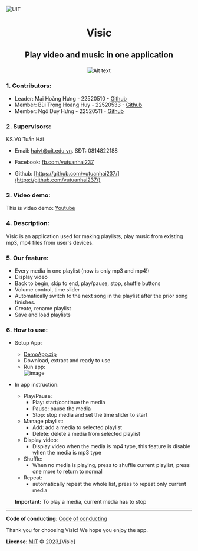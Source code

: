 ![UIT](https://img.shields.io/badge/from-UIT%20VNUHCM-blue?style=for-the-badge&link=https%3A%2F%2Fwww.uit.edu.vn%2F)

# <p align="center"> Visic </p>

## <p align="center">Play video and music in one application</p>

<p align="center">
  <img src="https://www.uit.edu.vn/sites/vi/files/banner_uit.png" alt="Alt text">
</p>

### 1. Contributors:

- Leader: Mai Hoàng Hưng - 22520510 - [Github](https://github.com/HungMaiHoang)
- Member: Bùi Trọng Hoàng Huy - 22520533 - [Github](https://github.com/BuiTrongHoangHuy)
- Member: Ngô Duy Hưng - 22520511 - [Github](https://github.com/NgoDuyHung2305)

### 2. Supervisors:

KS.Vũ Tuấn Hải
- Email: haivt@uit.edu.vn. SĐT: 0814822188

- Facebook: [fb.com/vutuanhai237](fb.com/vutuanhai237)

- Github: [https://github.com/vutuanhai237/](https://github.com/vutuanhai237/)

### 3. Video demo:
  
This is video demo: [Youtube](https://youtu.be/CMG_nB1tKE8)
  
### 4. Description:
  
Visic is an application used for making playlists, play music from existing mp3, mp4 files from user's devices.
  
### 5. Our feature:
- Every media in one playlist (now is only mp3 and mp4!)
- Display video
- Back to begin, skip to end, play/pause, stop, shuffle buttons
- Volume control, time slider
- Automatically switch to the next song in the playlist after the prior song finishes.
- Create, rename playlist
- Save and load playlists


### 6. How to use: 

- Setup App:
    - [DemoApp.zip](https://github.com/HungMaiHoang/IT008/blob/main/Project_MusicApp/Demo/DemoApp.zip)
    - Download, extract and ready to use
    - Run app:  
    ![image](https://github.com/HungMaiHoang/IT008/assets/146855679/43544815-4114-4225-aa76-99df3a9d2f5a)
- In app instruction:
    - Play/Pause:
        - Play: start/continue the media
        - Pause: pause the media
        - Stop: stop media and set the time slider to start
    - Manage playlist:
        - Add: add a media to selected playlist
        - Delete: delete a media from selected playlist
    - Display video:
        - Display video when the media is mp4 type, this feature is disable when the media is mp3 type
    - Shuffle:
        - When no media is playing, press to shuffle current playlist, press one more to return to normal
    - Repeat:
        - automatically repeat the whole list, press to repeat only current media
     
    **Important:** To play a media, current media has to stop
---

**Code of conducting**: [Code of conducting](https://github.com/HungMaiHoang/IT008/blob/main/Code%20of%20conducting)

Thank you for choosing Visic! We hope you enjoy the app.

**License**:
[MIT](https://github.com/HungMaiHoang/IT008/blob/main/LICENSE) © 2023,[Visic]
